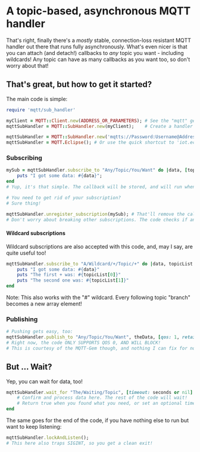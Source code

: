 # A topic-based, asynchronous MQTT handler
That's right, finally there's a *mostly* stable, connection-loss resistant MQTT handler out there that runs fully asynchronously.
What's even nicer is that you can attach (and detach!) callbacks to *any* topic you want - including wildcards!
Any topic can have as many callbacks as you want too, so don't worry about that!

## That's great, but how to get it started?
The main code is simple:
```ruby
require 'mqtt/sub_handler'

myClient = MQTT::Client.new(ADDRESS_OR_PARAMETERS); # See the "mqtt" gem for possible options!
mqttSubHandler = MQTT::SubHandler.new(myClient);    # Create a handler with a mqtt class

mqttSubHandler = MQTT::SubHandler.new('mqtts://Password:Username@Address') # Or use a string!
mqttSubHandler = MQTT.Eclipse(); # Or use the quick shortcut to 'iot.eclipse.org' for testing!
```
### Subscribing

```ruby
mySub = mqttSubHandler.subscribe_to "Any/Topic/You/Want" do |data, [topicMatch]|
	puts "I got some data: #{data}";
end
# Yup, it's that simple. The callback will be stored, and will run whenever data is received.

# You need to get rid of your subscription?
# Sure thing!

mqttSubHandler.unregister_subscription(mySub); # That'll remove the callback, and unsubscribe!
# Don't worry about breaking other subscriptions. The code checks if any other callbacks are attached to the topic in question!
```

#### Wildcard subscriptions
Wildcard subscriptions are also accepted with this code, and, may I say, are quite useful too!
```ruby
mqttSubHandler.subscribe_to "A/Wildcard/+/Topic/+" do |data, topicList|
	puts "I got some data: #{data}"
	puts "The first + was: #{topicList[0]}"
	puts "The second one was: #{topicList[1]}"
end
```
Note: This also works with the "#" wildcard. Every following topic "branch" becomes a new array element!

### Publishing
```ruby
# Pushing gets easy, too:
mqttSubHandler.publish_to "Any/Topic/You/Want", theData, [qos: 1, retain: false]
# Right now, the code ONLY SUPPORTS QOS 0, AND WILL BLOCK!
# This is courtesy of the MQTT-Gem though, and nothing I can fix for now.
```

## But ... Wait?
Yep, you can wait for data, too!

```ruby
mqttSubHandler.wait_for "The/Waiting/Topic", [timeout: seconds or nil] do |data, [topicMatch]|
	# Confirm and process data here. The rest of the code will wait!
	# Return true when you found what you need, or set an optional timeout, and the main code will continue after that.
end
```

The same goes for the end of the code, if you have nothing else to run but want to keep listening:
```ruby
mqttSubHandler.lockAndListen();
# This here also traps SIGINT, so you get a clean exit!
```

